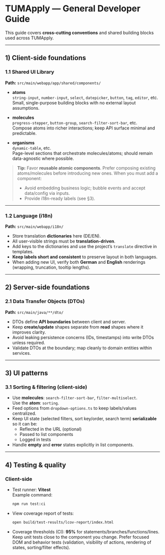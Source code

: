# TUMApply — General Developer Guide

This guide covers **cross-cutting conventions** and shared building blocks used across TUMApply.

---

## 1) Client-side foundations

### 1.1 Shared UI Library

**Path:** `src/main/webapp/app/shared/components/`

- **atoms**  
  `string-input`, `number-input`, `select`, `datepicker`, `button`, `tag`, `editor`, etc.  
  Small, single-purpose building blocks with no external layout assumptions.

- **molecules**  
  `progress-stepper`, `button-group`, `search-filter-sort-bar`, etc.  
  Compose atoms into richer interactions; keep API surface minimal and predictable.

- **organisms**  
  `dynamic-table`, etc.  
  Page-level sections that orchestrate molecules/atoms; should remain data-agnostic where possible.

> **Tip:** Favor **reusable atomic components**. Prefer composing existing atoms/molecules before introducing new ones. When you must add a component:
> - Avoid embedding business logic; bubble events and accept data/config via inputs.
> - Provide i18n-ready labels (see §3).

---

### 1.2 Language (i18n)

**Path:** `src/main/webapp/i18n/`

- Store translation **dictionaries** here (DE/EN).
- All user-visible strings must be **translation-driven**.
- Add keys to the dictionaries and use the project’s `translate` directive in templates.
- **Keep labels short and consistent** to preserve layout in both languages.
- When adding new UI, verify both **German** and **English** renderings (wrapping, truncation, tooltip lengths).

---

## 2) Server-side foundations

### 2.1 Data Transfer Objects (DTOs)

**Path:** `src/main/java/**/dto/`

- DTOs define **API boundaries** between client and server.
- Keep **create/update** shapes separate from **read** shapes where it improves clarity.
- Avoid leaking persistence concerns (IDs, timestamps) into write DTOs unless required.
- Validate DTOs at the boundary; map cleanly to domain entities within services.

---

## 3) UI patterns

### 3.1 Sorting & filtering (client-side)

- Use **molecules**: `search-filter-sort-bar`, `filter-multiselect`.  
  Use the **atom**: `sorting`.
- Feed options from `dropdown-options.ts` to keep labels/values centralized.
- Keep UI state (selected filters, sort key/order, search term) **serializable** so it can be:
  - Reflected in the URL (optional)
  - Passed to list components
  - Logged in tests
- Handle **empty** and **error** states explicitly in list components.

---

## 4) Testing & quality

### Client-side

- Test runner: **Vitest**  
  Example command:
  ```bash
  npm run test:ci
  ```
- View coverage report of tests:
  ```bash
  open build/test-results/lcov-report/index.html
  ```

- Coverage thresholds (CI): **95%** for statements/branches/functions/lines.  
  Keep unit tests close to the component you change. Prefer focused DOM and behavior tests (validation, visibility of actions, rendering of states, sorting/filter effects).
